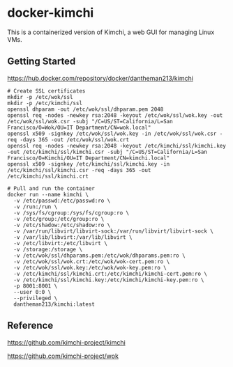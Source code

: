 # docker-kimchi

This is a containerized version of Kimchi, a web GUI for managing Linux VMs.

## Getting Started

https://hub.docker.com/repository/docker/dantheman213/kimchi

```
# Create SSL certificates
mkdir -p /etc/wok/ssl
mkdir -p /etc/kimchi/ssl
openssl dhparam -out /etc/wok/ssl/dhparam.pem 2048
openssl req -nodes -newkey rsa:2048 -keyout /etc/wok/ssl/wok.key -out /etc/wok/ssl/wok.csr -subj "/C=US/ST=California/L=San Francisco/O=Wok/OU=IT Department/CN=wok.local"
openssl x509 -signkey /etc/wok/ssl/wok.key -in /etc/wok/ssl/wok.csr -req -days 365 -out /etc/wok/ssl/wok.crt
openssl req -nodes -newkey rsa:2048 -keyout /etc/kimchi/ssl/kimchi.key -out /etc/kimchi/ssl/kimchi.csr -subj "/C=US/ST=California/L=San Francisco/O=Kimchi/OU=IT Department/CN=kimchi.local"
openssl x509 -signkey /etc/kimchi/ssl/kimchi.key -in /etc/kimchi/ssl/kimchi.csr -req -days 365 -out /etc/kimchi/ssl/kimchi.crt

# Pull and run the container
docker run --name kimchi \
  -v /etc/passwd:/etc/passwd:ro \
  -v /run:/run \
  -v /sys/fs/cgroup:/sys/fs/cgroup:ro \
  -v /etc/group:/etc/group:ro \
  -v /etc/shadow:/etc/shadow:ro \
  -v /var/run/libvirt/libvirt-sock:/var/run/libvirt/libvirt-sock \
  -v /var/lib/libvirt:/var/lib/libvirt \
  -v /etc/libvirt:/etc/libvirt \
  -v /storage:/storage \
  -v /etc/wok/ssl/dhparams.pem:/etc/wok/dhparams.pem:ro \
  -v /etc/wok/ssl/wok.crt:/etc/wok/wok-cert.pem:ro \
  -v /etc/wok/ssl/wok.key:/etc/wok/wok-key.pem:ro \
  -v /etc/kimchi/ssl/kimchi.crt:/etc/kimchi/kimchi-cert.pem:ro \
  -v /etc/kimchi/ssl/kimchi.key:/etc/kimchi/kimchi-key.pem:ro \
  -p 8001:8001 \
  --user 0:0 \
  --privileged \
  dantheman213/kimchi:latest
```

## Reference

https://github.com/kimchi-project/kimchi

https://github.com/kimchi-project/wok
